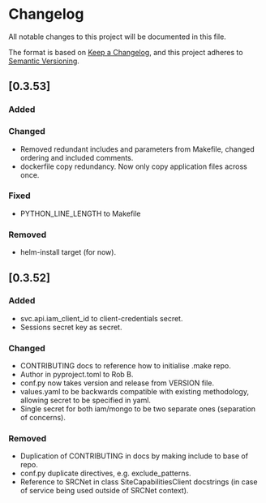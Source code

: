 # Changelog

All notable changes to this project will be documented in this file.

The format is based on [Keep a Changelog](https://keepachangelog.com/en/1.1.0/),
and this project adheres to [Semantic Versioning](https://semver.org/spec/v2.0.0.html).

## [0.3.53]

### Added

### Changed

- Removed redundant includes and parameters from Makefile, changed ordering and included comments.
- dockerfile copy redundancy. Now only copy application files across once.

### Fixed

- PYTHON_LINE_LENGTH to Makefile

### Removed

- helm-install target (for now).

## [0.3.52]

### Added

- svc.api.iam_client_id to client-credentials secret.
- Sessions secret key as secret.

### Changed

- CONTRIBUTING docs to reference how to initialise .make repo.
- Author in pyproject.toml to Rob B.
- conf.py now takes version and release from VERSION file.
- values.yaml to be backwards compatible with existing methodology, allowing secret to be specified in yaml.
- Single secret for both iam/mongo to be two separate ones (separation of concerns).

### Removed

- Duplication of CONTRIBUTING in docs by making include to base of repo.
- conf.py duplicate directives, e.g. exclude_patterns.
- Reference to SRCNet in class SiteCapabilitiesClient docstrings (in case of service being used outside of SRCNet context).